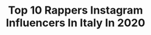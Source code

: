 ---
title: Top 10 Rappers Instagram Influencers In Italy In 2020
description: >-
  Find top rappers Instagram influencers in Italy in 2020. Most popular hashtags: #roma #milanononsiferma #milano #.
platform: Instagram
profiles:
  - username: "shaka_muni"
    fullname: >-
      SHAKA
    location: "Italy"
    followers: 3316
    engagement: 2243
    commentsToLikes: 0.095974
    id: ck5pznke21uv10i11v9f6rsx4
    verified: false
    hashtags: ""
  - username: "solarmodelu"
    fullname: >-
      Karol Solar Poziemski
    location: "Italy"
    followers: 101376
    engagement: 721
    commentsToLikes: 0.005938
    id: ck139ut0bn7zh0i19r6wagroo
    verified: false
    hashtags: "#hot16challenge2"
  - username: "doncashofficial"
    fullname: >-
      Don Cash (Official)
    location: "Italy"
    followers: 13814
    engagement: 292
    commentsToLikes: 0.169593
    id: ck5c3i20uzd910i11fcnggtse
    verified: false
    hashtags: "#sunshine, #coronavirus, #doncash, #shiremusicfestival"
  - username: "luccibrokenspeakers"
    fullname: >-
      LUCCI BROKENSPEAKERS
    location: "Italy"
    followers: 31524
    engagement: 394
    commentsToLikes: 0.022467
    id: ck5pyti54xq640i119hj997fv
    verified: false
    hashtags: ""
  - username: "williepeyote"
    fullname: >-
      Ludwig van Peyote
    location: "Italy"
    followers: 151135
    engagement: 1145
    commentsToLikes: 0.011848
    id: ck13b4zietp950i195b50yz7p
    verified: false
    hashtags: "#milano, #quarta, #dieyoung, #repost"
  - username: "tommy_kuti"
    fullname: >-
      Tommy Kuti
    location: "Italy"
    followers: 35845
    engagement: 258
    commentsToLikes: 0.028354
    id: ck5c61vi24jy00i11appv5hrq
    verified: true
    hashtags: "#swag, #hat, #newteam, #powerangers"
  - username: "jack_the_smoker_"
    fullname: >-
      Jack The Smoker
    location: "Italy"
    followers: 84927
    engagement: 856
    commentsToLikes: 0.016808
    id: ck5zstmq5z5zr0i14xb3xy0if
    verified: true
    hashtags: "#scusate, #discopara, #drugsdontwork, #smizyboy"
  - username: "henry_favre"
    fullname: >-
      Henry  Favre
    location: "Italy"
    followers: 22468
    engagement: 1040
    commentsToLikes: 0.010363
    id: ck0u82ht96c4j0i190ylpt2uf
    verified: false
    hashtags: "#adagio, #malossicamp, #girodelmondo, #piaggiociao"
  - username: "ceskielloo"
    fullname: >-
      CESKIELLO
    location: "Italy"
    followers: 81518
    engagement: 270
    commentsToLikes: 0.012537
    id: ck5zvi34j4a340i14njv2lcvg
    verified: false
    hashtags: "#mood, #moodoftheday, #volare, #ceskiellolovers"
  - username: "alexdepasestores"
    fullname: >-
      Or Noir Tattoo Gallery
    location: "Italy"
    followers: 87127
    engagement: 114
    commentsToLikes: 0.008726
    id: ck600xflxegdb0i14w8yyrzah
    verified: false
    hashtags: "#ornoir, #tattooproject, #designtattoo, #berlin"
---